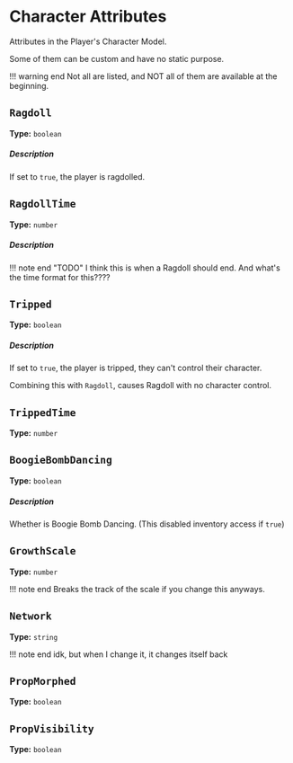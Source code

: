 # Character Attributes
Attributes in the Player's Character Model.

Some of them can be custom and have no static purpose.

!!! warning end
    Not all are listed, and NOT all of them are available at the beginning.


## `Ragdoll`
**Type:** `boolean`

##### Description
If set to ``true``, the player is ragdolled.


## `RagdollTime`
**Type:** `number`

##### Description
!!! note end "TODO"
    I think this is when a Ragdoll should end. And what's the time format for this????

## `Tripped`
**Type:** `boolean`

##### Description
If set to ``true``, the player is tripped, they can't control their character.

Combining this with ``Ragdoll``, causes Ragdoll with no character control.

## `TrippedTime`
**Type:** `number`




## `BoogieBombDancing`
**Type:** `boolean`
##### Description
Whether is Boogie Bomb Dancing. (This disabled inventory access if ``true``)


## `GrowthScale`
**Type:** `number`

!!! note end
    Breaks the track of the scale if you change this anyways.


## `Network`
**Type:** `string`

!!! note end
    idk, but when I change it, it changes itself back

## `PropMorphed`
**Type:** `boolean`

## `PropVisibility`
**Type:** `boolean`